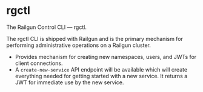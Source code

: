 rgctl
=====
The Railgun Control CLI — rgctl.

The rgctl CLI is shipped with Railgun and is the primary mechanism for performing administrative operations on a Railgun cluster.

- Provides mechanism for creating new namespaces, users, and JWTs for client connections.
- A `create-new-service` API endpoint will be available which will create everything needed for getting started with a new service. It returns a JWT for immediate use by the new service.
